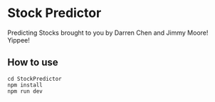 # Stock Predictor

Predicting Stocks brought to you by Darren Chen and Jimmy Moore! Yippee!

## How to use

```
cd StockPredictor
npm install
npm run dev
```
